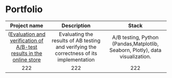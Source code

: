 # Portfolio
| Project name | Description | Stack |
| :---------------------------------------------------------------------------------------------: | :--------------------------------------------------------------------------------------: |:---------------------------:|
| ([Evaluation and verification of A/B-test results in the online store](https://www.google.com/](https://github.com/kuznets23/Portfolio/tree/main/Evaluation%20and%20verification%20of%20AB-test)) | Evaluating the results of AB testing and verifying the correctness of its implementation | A/B testing, Python (Pandas,Matplotlib, Seaborn, Plotly), data visualization. |
222  | 222 | 222 
